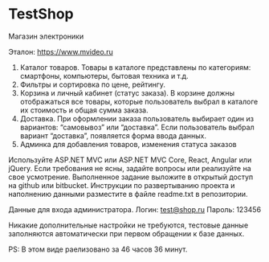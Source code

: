 # TestShop
Магазин электроники

Эталон: https://www.mvideo.ru

1. Каталог товаров. Товары в каталоге представлены по категориям: смартфоны, компьютеры, бытовая техника и т.д.
2. Фильтры и сортировка  по цене, рейтингу.
3. Корзина и личный кабинет (статус заказа). В корзине должны отображаться все товары, которые пользователь выбрал в каталоге их стоимость и общая сумма заказа.
4. Доставка. При оформлении заказа пользователь выбирает один из вариантов: “самовывоз” или “доставка”. Если пользователь выбрал вариант “доставка”, появляется форма ввода данных.
5. Админка для добавления товаров, изменения статуса заказов

Используйте ASP.NET MVC или ASP.NET MVC Core, React, Angular или jQuery.
Если требования не ясны, задайте вопросы или реализуйте на свое усмотрение.
Выполненное задание выложите в открытый доступ на  github или bitbucket. Инструкции по развертыванию проекта и наполнению данными разместите в файле readme.txt в репозитории.

Данные для входа администратора.
Логин: test@shop.ru
Пароль: 123456

Никакие дополнительные настройки не требуются, тестовые данные заполняются автоматически при первом обращении к базе данных.

PS: В этом виде раелизовано за 46 часов 36 минут.
